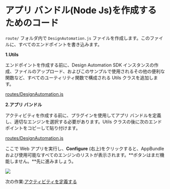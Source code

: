# アプリ バンドル(Node Js)を作成するためのコード


`route/` フォルダ内で `DesignAutomation.js` ファイルを作成します。このファイルに、すべてのエンドポイントを書き込みます。

**1\.Utils**

エンドポイントを作成する前に、Design Automation SDK インスタンスの作成、ファイルのアップロード、およびこのサンプルで使用されるその他の便利な関数など、すべてのユーティリティ関数で構成される Utils クラスを追加します。

[routes/DesignAutomation.js](_snippets/modifymodels/node/routes/DesignAutomation.1.js ':include :type=code javascript')

**2\.アプリ バンドル**

アクティビティを作成する前に、プラグインを使用してアプリ バンドルを定義し、適切なエンジンを選択する必要があります。Utils クラスの後に次のエンドポイントをコピーして貼り付けます。

[routes/DesignAutomation.js](_snippets/modifymodels/node/routes/DesignAutomation.2.js ':include :type=code javascript')

ここで Web アプリを実行し、**Configure** (右上)をクリックすると、AppBundle および使用可能なすべてのエンジンのリストが表示されます。**ボタンはまだ機能しません。**先に進みましょう。

![](_media/designautomation/list_engines.png)

次の作業:[アクティビティを定義する](/ja-JP/designautomation/activity/)